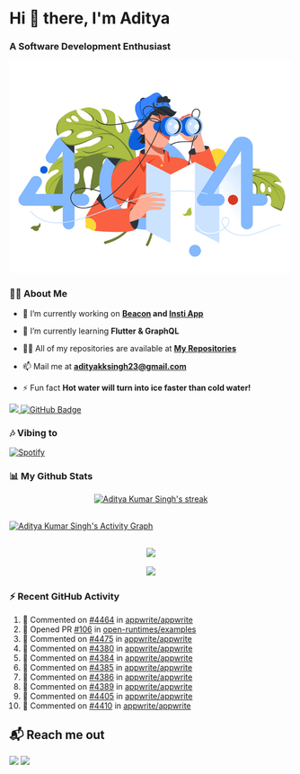 <h1 align="left"> Hi 👋 there, I'm Aditya</h1>
<!-- <p align="center">
    
[![Typing SVG](https://readme-typing-svg.herokuapp.com?color=%2336BCF7&size=40&center=true&lines=Hi+There!;I'm+Aditya)](https://git.io/typing-svg)
    
</p> -->
<h3 align="left">A Software Development Enthusiast</h3>
<img src="./aditya-home.jpg" />

### 🙋‍♂️ About Me

- 🔭 I’m currently working on **[Beacon](https://github.com/CCExtractor/beacon) and [Insti App](https://github.com/IIT-BHU-InstiApp/IIT-BHU-app)**

- 🌱 I’m currently learning **Flutter & GraphQL**

- 👨‍💻 All of my repositories are available at **[My Repositories](https://github.com/ItsAdityaKSingh?tab=repositories)**

- 📫 Mail me at **adityakksingh23@gmail.com**

- ⚡ Fun fact **Hot water will turn into ice faster than cold water!**


<p align="left">
<a href="https://github.com/ItsAdityaKSingh/github-profile-views-counter">
    <img src="https://komarev.com/ghpvc/?username=itsadityaksingh">
</a> <a href="https://github.com/itsadityaksingh?tab=followers"><img src="https://img.shields.io/github/followers/itsadityaksingh?label=Followers&style=social" alt="GitHub Badge"></a>
</p>
  
### 🎶 Vibing to
[![Spotify](https://spotify-live.vercel.app/api/spotify)](https://open.spotify.com/artist/6VuMaDnrHyPL1p4EHjYLi7?si=3cl_3ZkyRLWj-AUGzT867g)

### 📊 My Github Stats
<!-- [![𝚝𝚛𝚘𝚙𝚑𝚢](https://github-profile-trophy.vercel.app/?username=ItsAdityaKSingh&column=8&margin-w=15&margin-h=15&no-bg=true&no-frame=true&theme=juicyfresh)](https://github.com/ItsAdityaKSingh)

<p align="center">
  <a>
    <img height="150" width="150" src="https://github.com/JayantGoel001/JayantGoel001/blob/master/PNG/left.png">
    <img align="center" src="https://github-readme-streak-stats.herokuapp.com/?user=ItsAdityaKSingh&theme=dark&hide_border=true"/>
    <img height="150" width="150" src="https://github.com/JayantGoel001/JayantGoel001/blob/master/PNG/right.png">
  </a>
</p> -->

<p align="center">
    <a href="https://github.com/SubhamRaoniar28/github-readme-streak-stats">
        <img title="🔥 Get streak stats for your profile at git.io/streak-stats" alt="Aditya Kumar Singh's streak" src="https://github-readme-streak-stats.herokuapp.com/?user=ItsAdityaKSingh&theme=highcontrast&hide_border=true&background=0D1117"/>
    </a>
</p>



<br/>
<a href="https://github.com/kailash360/github-readme-activity-graph"><img alt="Aditya Kumar Singh's Activity Graph" src="https://activity-graph.herokuapp.com/graph?username=itsadityaksingh&bg_color=0D1117&color=FF8539&line=FF8539&point=FFFFFF&hide_border=true" /></a>
<br/>
<br/>
<p align="center"><img src="https://github-readme-stats.vercel.app/api/top-langs/?username=itsadityaksingh&layout=compact"/></p>
<p align="center"><img src="https://github-readme-stats.vercel.app/api?username=ItsAdityaKSingh&show_icons=true&theme=swift" /></p>

### ⚡ Recent GitHub Activity
<!--RECENT_ACTIVITY:start-->
1. 💬 Commented on [#4464](https://github.com/appwrite/appwrite/issues/4464#issuecomment-1287021046) in [appwrite/appwrite](https://github.com/appwrite/appwrite)
2. 💪 Opened PR [#106](https://github.com/open-runtimes/examples/pull/106) in [open-runtimes/examples](https://github.com/open-runtimes/examples)
3. 💬 Commented on [#4475](https://github.com/appwrite/appwrite/issues/4475#issuecomment-1286947530) in [appwrite/appwrite](https://github.com/appwrite/appwrite)
4. 💬 Commented on [#4380](https://github.com/appwrite/appwrite/issues/4380#issuecomment-1285742997) in [appwrite/appwrite](https://github.com/appwrite/appwrite)
5. 💬 Commented on [#4384](https://github.com/appwrite/appwrite/issues/4384#issuecomment-1285740171) in [appwrite/appwrite](https://github.com/appwrite/appwrite)
6. 💬 Commented on [#4385](https://github.com/appwrite/appwrite/issues/4385#issuecomment-1285738940) in [appwrite/appwrite](https://github.com/appwrite/appwrite)
7. 💬 Commented on [#4386](https://github.com/appwrite/appwrite/issues/4386#issuecomment-1285733563) in [appwrite/appwrite](https://github.com/appwrite/appwrite)
8. 💬 Commented on [#4389](https://github.com/appwrite/appwrite/issues/4389#issuecomment-1285728036) in [appwrite/appwrite](https://github.com/appwrite/appwrite)
9. 💬 Commented on [#4405](https://github.com/appwrite/appwrite/issues/4405#issuecomment-1285715909) in [appwrite/appwrite](https://github.com/appwrite/appwrite)
10. 💬 Commented on [#4410](https://github.com/appwrite/appwrite/issues/4410#issuecomment-1285710530) in [appwrite/appwrite](https://github.com/appwrite/appwrite)
<!--RECENT_ACTIVITY:end-->



## 📬 Reach me out
<p align="left">
<a href = "https://www.linkedin.com/in/itsadityaksingh/"><img src="https://img.icons8.com/fluent/48/000000/linkedin.png"/></a>
<a href = "https://www.instagram.com/itsadityaksingh/"><img src="https://img.icons8.com/fluent/48/000000/instagram-new.png"/></a>
</p>
